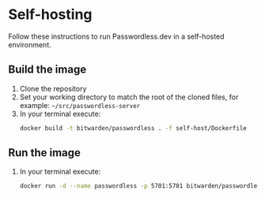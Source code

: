 # Self-hosting

Follow these instructions to run Passwordless.dev in a self-hosted environment.

## Build the image

1. Clone the repository
2. Set your working directory to match the root of the cloned files, for example:
   `~/src/passwordless-server`
3. In your terminal execute:
    ```bash
    docker build -t bitwarden/passwordless . -f self-host/Dockerfile
    ```
   
## Run the image

1. In your terminal execute:
    ```bash
    docker run -d --name passwordless -p 5701:5701 bitwarden/passwordless
    ```